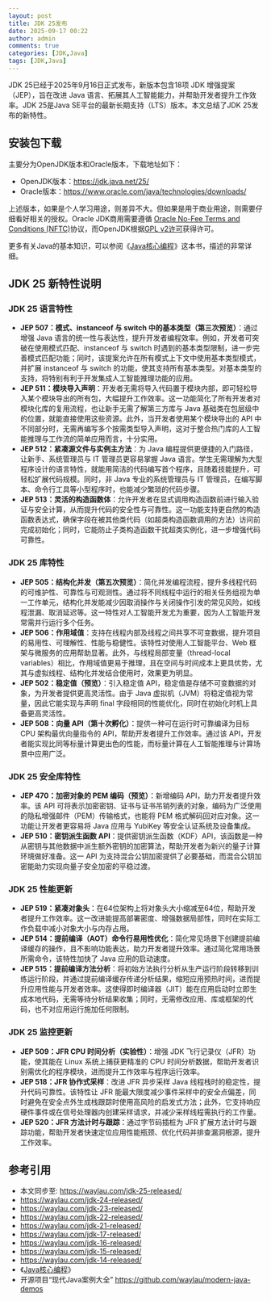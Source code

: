 ```yaml
---
layout: post
title: JDK 25发布
date: 2025-09-17 00:22
author: admin
comments: true
categories: [JDK,Java]
tags: [JDK,Java]
---
```


JDK 25已经于2025年9月16日正式发布，新版本包含18项 JDK 增强提案（JEP），旨在改进 Java 语言、拓展其人工智能能力，并帮助开发者提升工作效率。JDK 25是Java SE平台的最新长期支持（LTS）版本。本文总结了JDK 25发布的新特性。



<!-- more -->



## 安装包下载

主要分为OpenJDK版本和Oracle版本，下载地址如下：

* OpenJDK版本：<https://jdk.java.net/25/>
* Oracle版本：<https://www.oracle.com/java/technologies/downloads/>


上述版本，如果是个人学习用途，则差异不大。但如果是用于商业用途，则需要仔细看好相关的授权。Oracle JDK商用需要遵循 [Oracle No-Fee Terms and Conditions (NFTC)](https://www.oracle.com/downloads/licenses/no-fee-license.html)协议，而OpenJDK根据[GPL v2许可](https://openjdk.java.net/legal/gplv2+ce.html)获得许可。 


更多有关Java的基本知识，可以参阅《[Java核心编程](https://item.jd.com/12868796.html)》这本书，描述的非常详细。


## JDK 25 新特性说明



### JDK 25 语言特性
- **JEP 507：模式、instanceof 与 switch 中的基本类型（第三次预览）**：通过增强 Java 语言的统一性与表达性，提升开发者编程效率。例如，开发者可突破在使用模式匹配、instanceof 与 switch 时遇到的基本类型限制，进一步完善模式匹配功能；同时，该提案允许在所有模式上下文中使用基本类型模式，并扩展 instanceof 与 switch 的功能，使其支持所有基本类型。对基本类型的支持，将特别有利于开发集成人工智能推理功能的应用。
- **JEP 511：模块导入声明**：开发者无需将导入代码置于模块内部，即可轻松导入某个模块导出的所有包，大幅提升工作效率。这一功能简化了所有开发者对模块化库的复用流程，也让新手无需了解第三方库与 Java 基础类在包层级中的位置，就能直接使用这些资源。此外，当开发者使用某个模块导出的 API 中不同部分时，无需再编写多个按需类型导入声明，这对于整合热门库的人工智能推理与工作流的简单应用而言，十分实用。
- **JEP 512：紧凑源文件与实例主方法**：为 Java 编程提供更便捷的入门路径，让新手、系统管理员与 IT 管理员更容易掌握 Java 语言。学生无需理解为大型程序设计的语言特性，就能用简洁的代码编写首个程序，且随着技能提升，可轻松扩展代码规模。同时，非 Java 专业的系统管理员与 IT 管理员，在编写脚本、命令行工具等小型程序时，也能减少繁琐的代码步骤。
- **JEP 513：灵活的构造函数体**：允许开发者在显式调用构造函数前进行输入验证与安全计算，从而提升代码的安全性与可靠性。这一功能支持更自然的构造函数表达式，确保字段在被其他类代码（如超类构造函数调用的方法）访问前完成初始化；同时，它能防止子类构造函数干扰超类实例化，进一步增强代码可靠性。


### JDK 25 库特性
- **JEP 505：结构化并发（第五次预览）**：简化并发编程流程，提升多线程代码的可维护性、可靠性与可观测性。通过将不同线程中运行的相关任务组视为单一工作单元，结构化并发能减少因取消操作与关闭操作引发的常见风险，如线程泄漏、取消延迟等。这一特性对人工智能开发尤为重要，因为人工智能开发常需并行运行多个任务。
- **JEP 506：作用域值**：支持在线程内部及线程之间共享不可变数据，提升项目的易用性、可理解性、性能与稳健性。该特性对使用人工智能平台、Web 框架与微服务的应用帮助显著。此外，与线程局部变量（thread-local variables）相比，作用域值更易于推理，且在空间与时间成本上更具优势，尤其与虚拟线程、结构化并发结合使用时，效果更为明显。
- **JEP 502：稳定值（预览）**：引入稳定值 API，稳定值是存储不可变数据的对象，为开发者提供更高灵活性。由于 Java 虚拟机（JVM）将稳定值视为常量，因此它能实现与声明 final 字段相同的性能优化，同时在初始化时机上具备更高灵活性。
- **JEP 508：向量 API（第十次孵化）**：提供一种可在运行时可靠编译为目标 CPU 架构最优向量指令的 API，帮助开发者提升工作效率。通过该 API，开发者能实现比同等标量计算更出色的性能，而标量计算在人工智能推理与计算场景中应用广泛。


### JDK 25 安全库特性
- **JEP 470：加密对象的 PEM 编码（预览）**：新增编码 API，助力开发者提升效率。该 API 可将表示加密密钥、证书与证书吊销列表的对象，编码为广泛使用的隐私增强邮件（PEM）传输格式，也能将 PEM 格式解码回对应对象。这一功能让开发者更容易将 Java 应用与 YubiKey 等安全认证系统及设备集成。
- **JEP 510：密钥派生函数 API**：提供密钥派生函数（KDF）API，该函数是一种从密钥与其他数据中派生额外密钥的加密算法，帮助开发者为新兴的量子计算环境做好准备。这一 API 为支持混合公钥加密提供了必要基础，而混合公钥加密能助力实现向量子安全加密的平稳过渡。


### JDK 25 性能更新
- **JEP 519：紧凑对象头**：在64位架构上将对象头大小缩减至64位，帮助开发者提升工作效率。这一改进能提高部署密度、增强数据局部性，同时在实际工作负载中减小对象大小与内存占用。
- **JEP 514：提前编译（AOT）命令行易用性优化**：简化常见场景下创建提前编译缓存的操作，且不影响功能表达，助力开发者提升效率。通过简化常用场景所需命令，该特性加快了 Java 应用的启动速度。
- **JEP 515：提前编译方法分析**：将初始方法执行分析从生产运行阶段转移到训练运行阶段，并通过提前编译缓存传递分析结果，缩短应用预热时间，进而提升应用性能与开发者效率。这使得即时编译器（JIT）能在应用启动时立即生成本地代码，无需等待分析结果收集；同时，无需修改应用、库或框架的代码，也不对应用运行施加任何限制。


### JDK 25 监控更新
- **JEP 509：JFR CPU 时间分析（实验性）**：增强 JDK 飞行记录仪（JFR）功能，使其能在 Linux 系统上捕获更精准的 CPU 时间分析数据，帮助开发者识别需优化的程序模块，进而提升工作效率与程序运行效率。
- **JEP 518：JFR 协作式采样**：改进 JFR 异步采样 Java 线程栈时的稳定性，提升代码可靠性。该特性让 JFR 能最大限度减少事件采样中的安全点偏差，同时避免在安全点外生成栈跟踪时使用高风险的启发式方法；此外，它支持响应硬件事件或在信号处理器内创建采样请求，并减少采样线程需执行的工作量。
- **JEP 520：JFR 方法计时与跟踪**：通过字节码插桩为 JFR 扩展方法计时与跟踪功能，帮助开发者快速定位应用性能瓶颈、优化代码并排查漏洞根源，提升工作效率。



## 参考引用

* 本文同步至:  <https://waylau.com/jdk-25-released/>
* <https://waylau.com/jdk-24-released/>
* <https://waylau.com/jdk-23-released/>
* <https://waylau.com/jdk-22-released/>
* <https://waylau.com/jdk-21-released/>
* <https://waylau.com/jdk-17-released/>
* <https://waylau.com/jdk-16-released/>
* <https://waylau.com/jdk-15-released/>
* <https://waylau.com/jdk-14-released/>
* 《[Java核心编程](https://item.jd.com/12868796.html)》
* 开源项目“现代Java案例大全” <https://github.com/waylau/modern-java-demos>